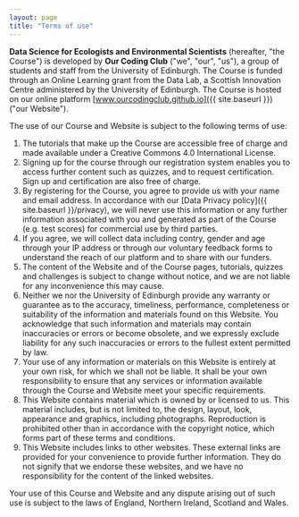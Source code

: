 ```yaml
---
layout: page
title: "Terms of use"
---
```


__Data Science for Ecologists and Environmental Scientists__ (hereafter, "the Course") is developed by __Our Coding Club__ ("we", "our", "us"), a group of students and staff from the University of Edinburgh. The Course is funded through an Online Learning grant from the Data Lab, a Scottish Innovation Centre administered by the University of Edinburgh. The Course is hosted on our online platform [www.ourcodingclub.github.io]({{ site.baseurl }}) ("our Website"). 

The use of our Course and Website is subject to the following terms of use:

1. The tutorials that make up the Course are accessible free of charge and made available under a Creative Commons 4.0 International License. 
2. Signing up for the course through our registration system enables you to access further content such as quizzes, and to request certification. Sign up and certification are also free of charge.
3. By registering for the Course, you agree to provide us with your name and email address. In accordance with our [Data Privacy policy]({{ site.baseurl }}/privacy), we will never use this information or any further information associated with you and generated as part of the Course (e.g. test scores) for commercial use by third parties. 
4. If you agree, we will collect data including contry, gender and age through your IP address or through our voluntary feedback forms to understand the reach of our platform and to share with our funders.
5. The content of the Website and of the Course pages, tutorials, quizzes and challenges is subject to change without notice, and we are not liable for any inconvenience this may cause.
6. Neither we nor the University of Edinburgh provide any warranty or guarantee as to the accuracy, timeliness, performance, completeness or suitability of the information and materials found on this Website. You acknowledge that such information and materials may contain inaccuracies or errors or become obsolete, and we expressly exclude liability for any such inaccuracies or errors to the fullest extent permitted by law.
7. Your use of any information or materials on this Website is entirely at your own risk, for which we shall not be liable. It shall be your own responsibility to ensure that any services or information available through the Course and Website meet your specific requirements.
8. This Website contains material which is owned by or licensed to us. This material includes, but is not limited to, the design, layout, look, appearance and graphics, including photographs. Reproduction is prohibited other than in accordance with the copyright notice, which forms part of these terms and conditions.
9. This Website includes links to other websites. These external links are provided for your convenience to provide further information. They do not signify that we endorse these websites, and we have no responsibility for the content of the linked websites.

Your use of this Course and Website and any dispute arising out of such use is subject to the laws of England, Northern Ireland, Scotland and Wales.
